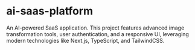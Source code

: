 # ai-saas-platform
An AI-powered SaaS application. This project features advanced image transformation tools, user authentication, and a responsive UI, leveraging modern technologies like Next.js, TypeScript, and TailwindCSS.
